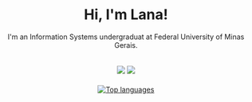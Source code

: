 <div align="center">
  <h1>Hi, I'm Lana!</h1>
  <p>I'm an Information Systems undergraduat at Federal University of Minas Gerais.</p>


  [<img src="https://img.shields.io/badge/linkedin-%230077B5.svg?&style=for-the-badge&logo=linkedin&logoColor=white" />](https://www.linkedin.com/in/ilanabarbosa/) 
  [<img src = "https://img.shields.io/badge/instagram-%23E4405F.svg?&style=for-the-badge&logo=instagram&logoColor=white">](https://www.instagram.com/mrsbolinhu/) 
  ---
</div>

<div align="center">
  
  [![Top languages](https://github-readme-stats.vercel.app/api/top-langs/?username=mrsbolinhu&layout=compact)](https://github.com/anuraghazra/github-readme-stats)

</div>
